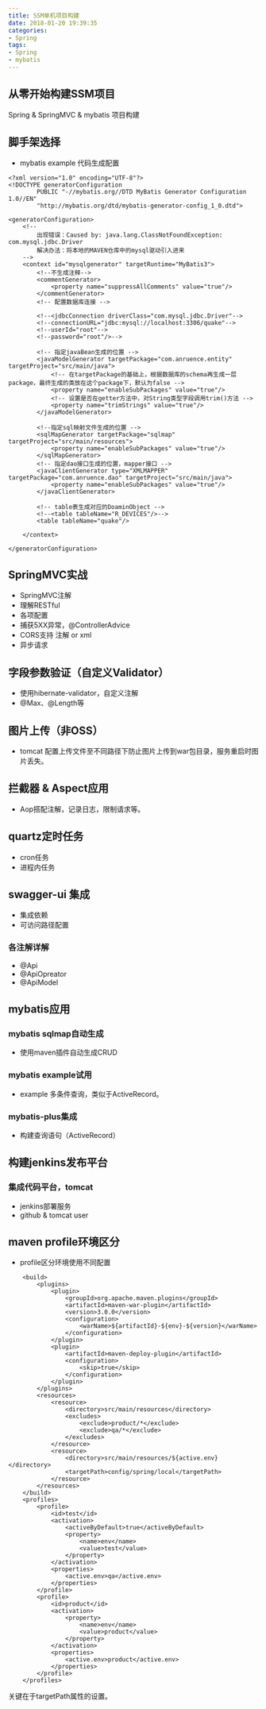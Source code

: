 ```yaml
---
title: SSM单机项目构建
date: 2018-01-20 19:39:35
categories:
- Spring
tags:
- Spring
- mybatis
---
```

## 从零开始构建SSM项目
Spring & SpringMVC & mybatis 项目构建
## 脚手架选择
- mybatis example 代码生成配置
```
<?xml version="1.0" encoding="UTF-8"?>
<!DOCTYPE generatorConfiguration
        PUBLIC "-//mybatis.org//DTD MyBatis Generator Configuration 1.0//EN"
        "http://mybatis.org/dtd/mybatis-generator-config_1_0.dtd">

<generatorConfiguration>
    <!--
        出现错误：Caused by: java.lang.ClassNotFoundException: com.mysql.jdbc.Driver
        解决办法：将本地的MAVEN仓库中的mysql驱动引入进来
    -->
    <context id="mysqlgenerator" targetRuntime="MyBatis3">
        <!--不生成注释-->
        <commentGenerator>
            <property name="suppressAllComments" value="true"/>
        </commentGenerator>
        <!-- 配置数据库连接 -->

        <!--<jdbcConnection driverClass="com.mysql.jdbc.Driver"-->
        <!--connectionURL="jdbc:mysql://localhost:3306/quake"-->
        <!--userId="root"-->
        <!--password="root"/>-->

        <!-- 指定javaBean生成的位置 -->
        <javaModelGenerator targetPackage="com.anruence.entity" targetProject="src/main/java">
            <!-- 在targetPackage的基础上，根据数据库的schema再生成一层package，最终生成的类放在这个package下，默认为false -->
            <property name="enableSubPackages" value="true"/>
            <!-- 设置是否在getter方法中，对String类型字段调用trim()方法 -->
            <property name="trimStrings" value="true"/>
        </javaModelGenerator>

        <!--指定sql映射文件生成的位置 -->
        <sqlMapGenerator targetPackage="sqlmap" targetProject="src/main/resources">
            <property name="enableSubPackages" value="true"/>
        </sqlMapGenerator>
        <!-- 指定dao接口生成的位置，mapper接口 -->
        <javaClientGenerator type="XMLMAPPER" targetPackage="com.anruence.dao" targetProject="src/main/java">
            <property name="enableSubPackages" value="true"/>
        </javaClientGenerator>

        <!-- table表生成对应的DoaminObject -->
        <!--<table tableName="R_DEVICES"/>-->
        <table tableName="quake"/>

    </context>

</generatorConfiguration>
```

## SpringMVC实战
- SpringMVC注解
- 理解RESTful
- 各项配置
- 捕获5XX异常，@ControllerAdvice
- CORS支持 注解 or xml
- 异步请求
## 字段参数验证（自定义Validator）
- 使用hibernate-validator，自定义注解
- @Max、@Length等
## 图片上传（非OSS）
- tomcat 配置上传文件至不同路径下防止图片上传到war包目录，服务重启时图片丢失。

## 拦截器 & Aspect应用
- Aop搭配注解，记录日志，限制请求等。

## quartz定时任务
- cron任务
- 进程内任务

## swagger-ui 集成
- 集成依赖
- 可访问路径配置

### 各注解详解
- @Api
- @ApiOpreator
- @ApiModel

## mybatis应用

### mybatis sqlmap自动生成
- 使用maven插件自动生成CRUD

### mybatis example试用
- example 多条件查询，类似于ActiveRecord。

### mybatis-plus集成
- 构建查询语句（ActiveRecord）

## 构建jenkins发布平台

### 集成代码平台，tomcat
- jenkins部署服务
- github & tomcat user

## maven profile环境区分
- profile区分环境使用不同配置
```
    <build>
        <plugins>
            <plugin>
                <groupId>org.apache.maven.plugins</groupId>
                <artifactId>maven-war-plugin</artifactId>
                <version>3.0.0</version>
                <configuration>
                    <warName>${artifactId}-${env}-${version}</warName>
                </configuration>
            </plugin>
            <plugin>
                <artifactId>maven-deploy-plugin</artifactId>
                <configuration>
                    <skip>true</skip>
                </configuration>
            </plugin>
        </plugins>
        <resources>
            <resource>
                <directory>src/main/resources</directory>
                <excludes>
                    <exclude>product/*</exclude>
                    <exclude>qa/*</exclude>
                </excludes>
            </resource>
            <resource>
                <directory>src/main/resources/${active.env}</directory>
                <targetPath>config/spring/local</targetPath>
            </resource>
        </resources>
    </build>
    <profiles>
        <profile>
            <id>test</id>
            <activation>
                <activeByDefault>true</activeByDefault>
                <property>
                    <name>env</name>
                    <value>test</value>
                </property>
            </activation>
            <properties>
                <active.env>qa</active.env>
            </properties>
        </profile>
        <profile>
            <id>product</id>
            <activation>
                <property>
                    <name>env</name>
                    <value>product</value>
                </property>
            </activation>
            <properties>
                <active.env>product</active.env>
            </properties>
        </profile>
    </profiles>
```
关键在于targetPath属性的设置。

